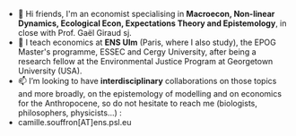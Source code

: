 - 👋 Hi friends, I'm an economist specialising in **Macroecon, Non-linear Dynamics, Ecological Econ, Expectations Theory and Epistemology**, in close with Prof. Gaël Giraud sj. 
- 🌱 I teach economics at **ENS Ulm** (Paris, where I also study), the EPOG Master's programme, ESSEC and Cergy University, after being a research fellow at the Environmental Justice Program at Georgetown University (USA).
- 📫 I’m looking to have **interdisciplinary** collaborations on those topics and more broadly, on the epistemology of modelling and on economics for the Anthropocene, so do not hesitate to reach me (biologists, philosophers, physicists...) :
- camille.souffron[AT]ens.psl.eu

